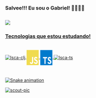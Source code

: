 ### Salvee!!! Eu sou o Gabriel! 🤜🏻🤛🏻

##
<div align="rigth">
  <a href="https://github.com/theISCA">
  <img height="150em" src="https://github-readme-stats-git-master-the-isca-test.vercel.app/api?username=theISCA&show_icons=true&&theme=onedark&include_all_commits=true&count_private=true"/>
</div>
  
### Tecnologias que estou estudando!
<div style="display: inline_block"><br>
  <img align="center" alt="Isca-clj" height="50" width="40" src="https://cdn.jsdelivr.net/gh/devicons/devicon/icons/clojure/clojure-original.svg">
  <img align="center" alt="Isca-js" height="50" width="40" src="https://raw.githubusercontent.com/devicons/devicon/master/icons/javascript/javascript-plain.svg">
  <img align="center" alt="Isca-ts" height="50" width="40" src="https://raw.githubusercontent.com/devicons/devicon/master/icons/typescript/typescript-plain.svg">
  <img align="center" alt="Isca-ts" height="50" width="40" src="https://cdn.jsdelivr.net/gh/devicons/devicon/icons/nodejs/nodejs-original.svg">
</div>

#
  
<div>
   
   ![Snake animation](https://github.com/theISCA/theISCA/blob/output/github-contribution-grid-snake.svg)
   
 </div>
  
 <div>
  <img align="center" alt="scout-pic" height="40" width="40"
src="https://upload.wikimedia.org/wikipedia/en/thumb/8/87/World_Scout_Emblem_1955.svg/1200px-World_Scout_Emblem_1955.svg.png">    
  </div>  
